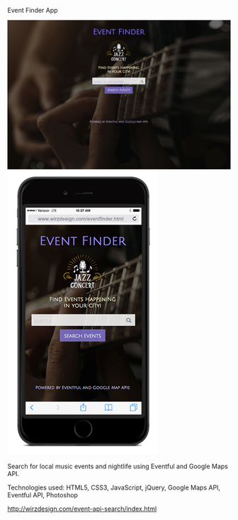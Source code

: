 Event Finder App

![Screenshot](event-api-search-desktop.png)
![Screenshot](event-api-search-phone.png)

Search for local music events and nightlife using
Eventful and Google Maps API.

Technologies used:
HTML5,
CSS3,
JavaScript,
jQuery,
Google Maps API,
Eventful API,
Photoshop

http://wirzdesign.com/event-api-search/index.html
